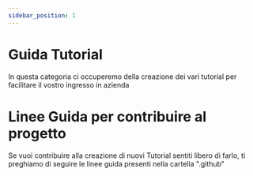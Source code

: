 ```yaml
---
sidebar_position: 1
---
```


# Guida Tutorial

In questa categoria ci occuperemo della creazione dei vari tutorial per facilitare il vostro ingresso 
in azienda

# Linee Guida per contribuire al progetto 
Se vuoi contribuire alla creazione di nuovi Tutorial sentiti libero di farlo, ti preghiamo di seguire le linee guida presenti nella cartella ".github"